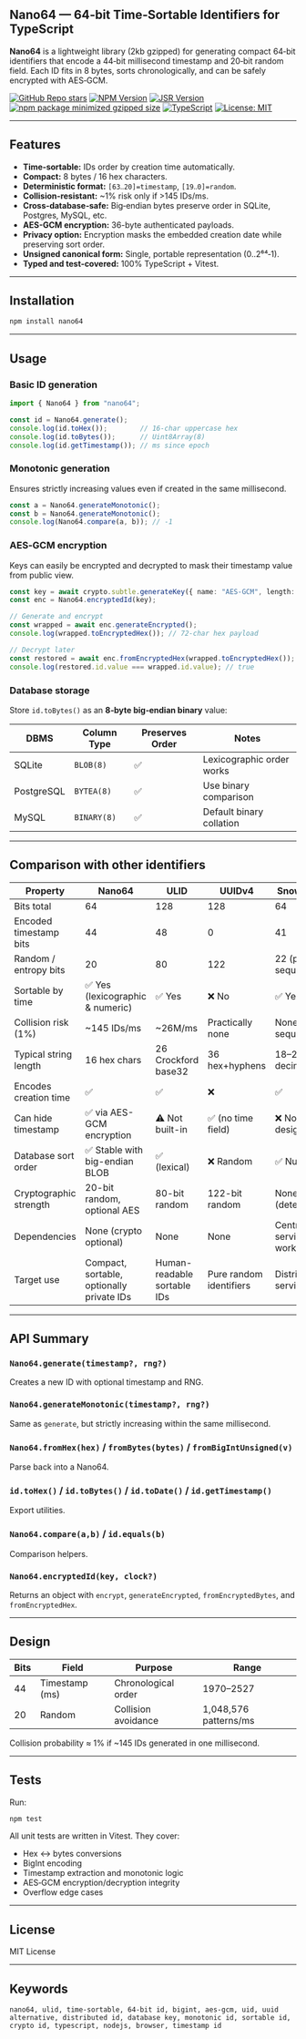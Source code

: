 ## Nano64 — 64‑bit Time‑Sortable Identifiers for TypeScript

**Nano64** is a lightweight library (2kb gzipped) for generating compact 64‑bit identifiers that encode a 44‑bit millisecond timestamp and 20‑bit random field. Each ID fits in 8 bytes, sorts chronologically, and can be safely encrypted with AES‑GCM.

[![GitHub Repo stars](https://img.shields.io/github/stars/only-cliches/nano64)](https://github.com/only-cliches/nano64)
[![NPM Version](https://img.shields.io/npm/v/nano64)](https://www.npmjs.com/package/nano64)
[![JSR Version](https://img.shields.io/jsr/v/%40onlycliches/nano64)](https://jsr.io/@onlycliches/nano64)
[![npm package minimized gzipped size](https://badgen.net/bundlephobia/minzip/nano64)](https://bundlephobia.com/package/nano64@latest)
[![TypeScript](https://img.shields.io/badge/TypeScript-5.0+-blue.svg)](https://www.typescriptlang.org/)
[![License: MIT](https://img.shields.io/badge/License-MIT-yellow.svg)](https://opensource.org/licenses/MIT)

---

## Features

* **Time‑sortable:** IDs order by creation time automatically.
* **Compact:** 8 bytes / 16 hex characters.
* **Deterministic format:** `[63‥20]=timestamp`, `[19‥0]=random`.
* **Collision‑resistant:** ~1% risk only if >145 IDs/ms.
* **Cross‑database‑safe:** Big‑endian bytes preserve order in SQLite, Postgres, MySQL, etc.
* **AES-GCM encryption:** 36-byte authenticated payloads.
* **Privacy option:** Encryption masks the embedded creation date while preserving sort order.
* **Unsigned canonical form:** Single, portable representation (0..2⁶⁴‑1).
* **Typed and test‑covered:** 100% TypeScript + Vitest.

---

## Installation

```bash
npm install nano64
```

---

## Usage

### Basic ID generation

```ts
import { Nano64 } from "nano64";

const id = Nano64.generate();
console.log(id.toHex());        // 16‑char uppercase hex
console.log(id.toBytes());      // Uint8Array(8)
console.log(id.getTimestamp()); // ms since epoch
```

### Monotonic generation

Ensures strictly increasing values even if created in the same millisecond.

```ts
const a = Nano64.generateMonotonic();
const b = Nano64.generateMonotonic();
console.log(Nano64.compare(a, b)); // -1
```

### AES‑GCM encryption

Keys can easily be encrypted and decrypted to mask their timestamp value from public view.

```ts
const key = await crypto.subtle.generateKey({ name: "AES-GCM", length: 256 }, true, ["encrypt", "decrypt"]);
const enc = Nano64.encryptedId(key);

// Generate and encrypt
const wrapped = await enc.generateEncrypted();
console.log(wrapped.toEncryptedHex()); // 72‑char hex payload

// Decrypt later
const restored = await enc.fromEncryptedHex(wrapped.toEncryptedHex());
console.log(restored.id.value === wrapped.id.value); // true
```

### Database storage

Store `id.toBytes()` as an **8‑byte big‑endian binary** value:

| DBMS       | Column Type | Preserves Order | Notes                     |
| ---------- | ----------- | --------------- | ------------------------- |
| SQLite     | `BLOB(8)`   | ✅               | Lexicographic order works |
| PostgreSQL | `BYTEA(8)`  | ✅               | Use binary comparison     |
| MySQL      | `BINARY(8)` | ✅               | Default binary collation  |

---

## Comparison with other identifiers

| Property               | **Nano64**                                | **ULID**                    | **UUIDv4**              | **Snowflake ID**             |
| ---------------------- | ----------------------------------------- | --------------------------- | ----------------------- | ---------------------------- |
| Bits total             | 64                                        | 128                         | 128                     | 64                           |
| Encoded timestamp bits | 44                                        | 48                          | 0                       | 41                           |
| Random / entropy bits  | 20                                        | 80                          | 122                     | 22 (per-node sequence)       |
| Sortable by time       | ✅ Yes (lexicographic & numeric)           | ✅ Yes                       | ❌ No                    | ✅ Yes                        |
| Collision risk (1%)    | ~145 IDs/ms                               | ~26M/ms                     | Practically none        | None (central sequence)      |
| Typical string length  | 16 hex chars                              | 26 Crockford base32         | 36 hex+hyphens          | 18–20 decimal digits         |
| Encodes creation time  | ✅                                        | ✅                           | ❌                       | ✅                            |
| Can hide timestamp     | ✅ via AES-GCM encryption                  | ⚠️ Not built-in             | ✅ (no time field)       | ❌ Not by design              |
| Database sort order    | ✅ Stable with big-endian BLOB             | ✅ (lexical)                 | ❌ Random                | ✅ Numeric                    |
| Cryptographic strength | 20-bit random, optional AES               | 80-bit random               | 122-bit random          | None (deterministic)         |
| Dependencies           | None (crypto optional)                    | None                        | None                    | Central service or worker ID |
| Target use             | Compact, sortable, optionally private IDs | Human-readable sortable IDs | Pure random identifiers | Distributed service IDs      |

---

## API Summary

### `Nano64.generate(timestamp?, rng?)`

Creates a new ID with optional timestamp and RNG.

### `Nano64.generateMonotonic(timestamp?, rng?)`

Same as `generate`, but strictly increasing within the same millisecond.

### `Nano64.fromHex(hex)` / `fromBytes(bytes)` / `fromBigIntUnsigned(v)`

Parse back into a Nano64.

### `id.toHex()` / `id.toBytes()` / `id.toDate()` / `id.getTimestamp()`

Export utilities.

### `Nano64.compare(a,b)` / `id.equals(b)`

Comparison helpers.

### `Nano64.encryptedId(key, clock?)`

Returns an object with `encrypt`, `generateEncrypted`, `fromEncryptedBytes`, and `fromEncryptedHex`.

---

## Design

| Bits | Field          | Purpose             | Range                 |
| ---- | -------------- | ------------------- | --------------------- |
| 44   | Timestamp (ms) | Chronological order | 1970–2527             |
| 20   | Random         | Collision avoidance | 1,048,576 patterns/ms |

Collision probability ≈ 1% if ~145 IDs generated in one millisecond.

---

## Tests

Run:

```bash
npm test
```

All unit tests are written in Vitest. They cover:

* Hex ↔ bytes conversions
* BigInt encoding
* Timestamp extraction and monotonic logic
* AES‑GCM encryption/decryption integrity
* Overflow edge cases

---

## License

MIT License

---

## Keywords

```
nano64, ulid, time-sortable, 64-bit id, bigint, aes-gcm, uid, uuid alternative, distributed id, database key, monotonic id, sortable id, crypto id, typescript, nodejs, browser, timestamp id
```
